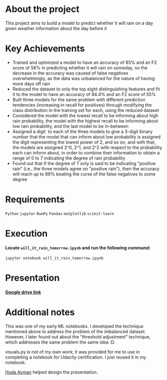# About the project
This project aims to build a model to predict whether it will rain on a day given weather information about the day before it

# Key Achievements
* Trained and optimized a model to have an accuracy of 85% and an F2 score of 58% in predicting whether it will rain on someday, so the decrease in the accuracy was caused of false negatives overwhelmingly, as the data was unbalanced for the nature of having more days off rain
* Reduced the dataset to only the top eight distinguishing features and fit it to the model to have an accuracy of 84.4% and an F2 score of 55%
* Built three models for the same problem with different prediction tendencies (increasing in recall for positives) through modifying the class distribution in the training set for each, using the reduced dataset
* Considered the model with the lowest recall to be informing about high rain probability, the model with the highest recall to be informing about low rain probability, and the last model to be in-between
* Assigned a digit  to each of the three models to give a 3-digit binary number that the model that can inform about low probability is assigned the digit representing the lowest power of 2, and so on, and with that, the models are assigned 2^0, 2^1, and 2^2 with respect to the probability each can inform about, in order to combine their information to obtain a range of 0 to 7 indicating the degree of rain probability
* Found out that if the degree of 7 only is said to be indicating "positive rain" (i.e., the three models agree on "positive rain"), then the accuracy will reach up to 88% beating the curse of the false negatives to some degree

# Requirements
`Python` `jupyter` `NumPy`
`Pandas`
`matplotlib`
`scikit-learn`

# Execution
#### Locate `will_it_rain_tomorrow.ipynb` and run the following command:
```
jupyter notebook will_it_rain_tomorrow.ipynb
```

# Presentation
#### [Google drive link](https://docs.google.com/presentation/d/13HZf4dhBgtoqTkaInJXLBvqXbNfW9LWiKVgwzBpTspA/edit?usp=sharing)

# Additional notes
This was one of my early ML notebooks. I developed the technique mentioned above to address the problem of the imbalanced dataset. However, I later found out about the "threshold adjustment" technique, which addresses the same problem the same idea :D.

visuals.py is not of my own work; it was provided for me to use in completing a notebook for Udacity certification. I just reused it in my notebook.

[Huda Ayman](https://www.linkedin.com/in/huda-ayman-63a774216/) helped design the presentation.

